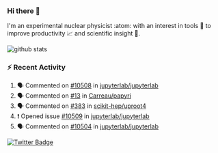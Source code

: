### Hi there 👋 

I'm an experimental nuclear physicist :atom: with an interest in tools :wrench: to improve productivity :chart_with_upwards_trend: and scientific insight :telescope:.

![github stats](https://github-readme-stats.vercel.app/api?username=agoose77&show_icons=true&hide_rank=true&hide_title=true&bg_color=30,e76445,904e95&text_color=efe3ec&icon_color=efe3ec)
<!--
**agoose77/agoose77** is a ✨ _special_ ✨ repository because its `README.md` (this file) appears on your GitHub profile.

Here are some ideas to get you started:

- 🔭 I’m currently working on ...
- 🌱 I’m currently learning ...
- 👯 I’m looking to collaborate on ...
- 🤔 I’m looking for help with ...
- 💬 Ask me about ...
- 📫 How to reach me: ...
- 😄 Pronouns: ...
- ⚡ Fun fact: ...
-->

### :zap: Recent Activity
<!--START_SECTION:activity-->
1. 🗣 Commented on [#10508](https://github.com/jupyterlab/jupyterlab/issues/10508) in [jupyterlab/jupyterlab](https://github.com/jupyterlab/jupyterlab)
2. 🗣 Commented on [#13](https://github.com/Carreau/papyri/issues/13) in [Carreau/papyri](https://github.com/Carreau/papyri)
3. 🗣 Commented on [#383](https://github.com/scikit-hep/uproot4/issues/383) in [scikit-hep/uproot4](https://github.com/scikit-hep/uproot4)
4. ❗️ Opened issue [#10509](https://github.com/jupyterlab/jupyterlab/issues/10509) in [jupyterlab/jupyterlab](https://github.com/jupyterlab/jupyterlab)
5. 🗣 Commented on [#10504](https://github.com/jupyterlab/jupyterlab/issues/10504) in [jupyterlab/jupyterlab](https://github.com/jupyterlab/jupyterlab)
<!--END_SECTION:activity-->


[![Twitter Badge](https://img.shields.io/twitter/follow/agoose77?style=flat-square&logo=Twitter&logoColor=white&color=cornflowerblue)](https://twitter.com/agoose77)
